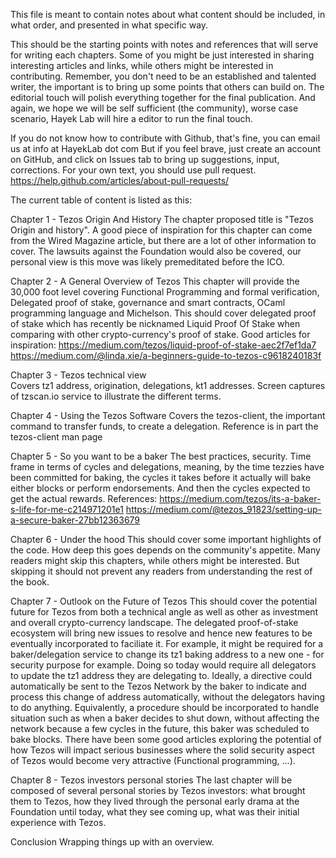 
This file is meant to contain notes about what content should be included, in what order, and presented in what specific way.

This should be the starting points with notes and references that will serve for writing each chapters. Some of you might
be just interested in sharing interesting articles and links, while others might be interested in contributing. Remember,
you don't need to be an established and talented writer, the important is to bring up some points that others can
build on. The editorial touch will polish everything together for the final publication. And again, we hope we will
be self sufficient (the community), worse case scenario, Hayek Lab will hire a editor to run the final touch.

If you do not know how to contribute with Github, that's fine, you can email us at info at HayekLab dot com
But if you feel brave, just create an account on GitHub, and click on Issues tab to bring up suggestions, input,
corrections. For your own text, you should use pull request. 
https://help.github.com/articles/about-pull-requests/

The current table of content is listed as this:

Chapter 1 - Tezos Origin And History
The chapter proposed title is "Tezos Origin and history". A good piece of inspiration for this chapter can come from 
the Wired Magazine article, but there are a lot of other information to cover. The lawsuits against the Foundation
would also be covered, our personal view is this move was likely premeditated before the ICO.

Chapter 2 - A General Overview of Tezos
This chapter will provide the 30,000 foot level covering Functional Programming and formal verification, Delegated proof 
of stake, governance and smart contracts, OCaml programming language and Michelson.
This should cover delegated proof of stake which has recently be nicknamed Liquid Proof Of Stake when comparing with other
crypto-currency's proof of stake. Good articles for inspiration:
https://medium.com/tezos/liquid-proof-of-stake-aec2f7ef1da7
https://medium.com/@linda.xie/a-beginners-guide-to-tezos-c9618240183f

Chapter 3 - Tezos technical view  
Covers tz1 address, origination, delegations, kt1 addresses. Screen captures of tzscan.io service to illustrate 
the different terms.

Chapter 4 - Using the Tezos Software
Covers the tezos-client, the important command to transfer funds, to create a delegation.
Reference is in part the tezos-client man page

Chapter 5 - So you want to be a baker 
The best practices, security.
Time frame in terms of cycles and delegations, meaning, by the time tezzies have been committed for baking, the cycles it takes 
before it actually will bake either blocks or perform endorsements. And then the cycles expected to get the actual rewards.
References:
https://medium.com/tezos/its-a-baker-s-life-for-me-c214971201e1
https://medium.com/@tezos_91823/setting-up-a-secure-baker-27bb12363679

  
Chapter 6 - Under the hood
This should cover some important highlights of the code. How deep this goes depends on the community's appetite.
Many readers might skip this chapters, while others might be interested. But skipping it should not prevent any readers from
understanding the rest of the book.

Chapter 7 - Outlook on the Future of Tezos
This should cover the potential future for Tezos from both a technical angle as well as other as investment and 
overall crypto-currency landscape. The delegated proof-of-stake ecosystem will bring new issues to resolve and hence
new features to be eventually incorporated to faciliate it. For example, it might be required for a baker/delegation service
to change its tz1 baking address to a new one - for security purpose for example. Doing so today would require all delegators 
to update the tz1 address they are delegating to. Ideally, a directive could automatically be sent to the Tezos Network
by the baker to indicate and process this change of address automatically, without the delegators having to do anything.
Equivalently, a procedure should be incorporated to handle situation such as when a baker decides to shut down, without
affecting the network because a few cycles in the future, this baker was scheduled to bake blocks. 
There have been some good articles exploring the potential of how Tezos will impact serious businesses where the solid
security aspect of Tezos would become very attractive (Functional programming, ...).

Chapter 8 - Tezos investors personal stories
The last chapter will be composed of several personal stories by Tezos investors: what brought them to Tezos, how 
they lived through the personal early drama at the Foundation until today, what they see coming up, what was their
initial experience with Tezos. 

Conclusion
Wrapping things up with an overview.

